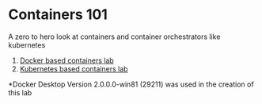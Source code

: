 # Containers 101
A zero to hero look at containers and container orchestrators like kubernetes

1. [Docker based containers lab](https://github.com/Burwood/containers101/blob/master/containers_lab/README.md)
2. [Kubernetes based containers lab](https://github.com/Burwood/containers101/blob/master/kubernetes_lab/README.md)

\*Docker Desktop Version 2.0.0.0-win81 (29211) was used in the creation of this lab
